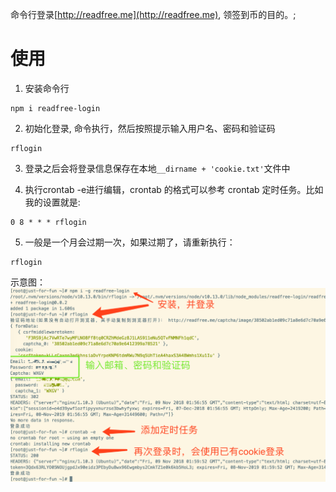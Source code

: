 命令行登录[http://readfree.me](http://readfree.me), 领签到币的目的。;

# 使用
1. 安装命令行
```
npm i readfree-login
```

2. 初始化登录, 命令执行，然后按照提示输入用户名、密码和验证码
```
rflogin
```

3. 登录之后会将登录信息保存在本地`__dirname + 'cookie.txt'`文件中

4. 执行crontab -e进行编辑，crontab 的格式可以参考 crontab 定时任务。比如我的设置就是:
```
0 8 * * * rflogin
```

5. 一般是一个月会过期一次，如果过期了，请重新执行：
```
rflogin
```

示意图：
![login.png](login.png)